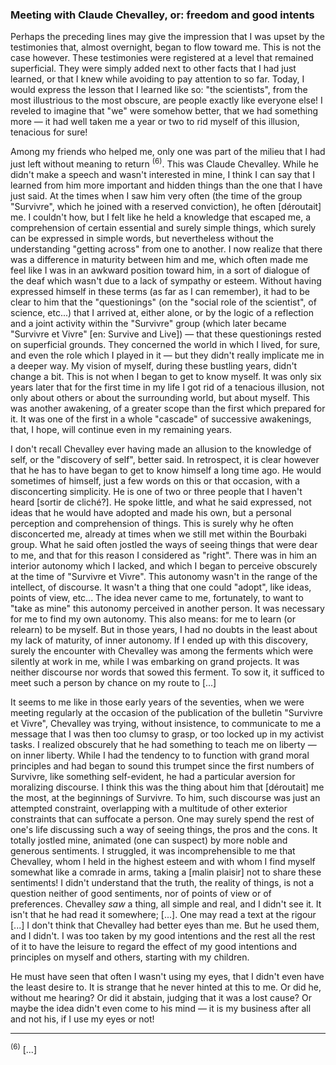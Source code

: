 ### Meeting with Claude Chevalley, or: freedom and good intents
Perhaps the preceding lines may give the impression that I was upset by the testimonies that, almost overnight, began to flow toward me. This is not the case however. These testimonies were registered at a level that remained superficial. They were simply added next to other facts that I had just learned, or that I knew while avoiding to pay attention to so far. Today, I would express the lesson that I learned like so: "the scientists", from the most illustrious to the most obscure, are people exactly like everyone else! I reveled to imagine that "we" were somehow better, that we had something more &mdash; it had well taken me a year or two to rid myself of this illusion, tenacious for sure!

Among my friends who helped me, only one was part of the milieu that I had just left without meaning to return <sup>(6)</sup>. This was Claude Chevalley. While he didn't make a speech and wasn't interested in mine, I think I can say that I learned from him more important and hidden things than the one that I have just said. At the times when I saw him very often (the time of the group "Survivre", which he joined with a reserved conviction), he often [déroutait] me. I couldn't how,  but I felt like he held a knowledge that escaped me, a comprehension of certain essential and surely simple things, which surely can be expressed in simple words, but nevertheless without the understanding "getting across" from one to another. I now realize that there was a difference in maturity between him and me, which often made me feel like I was in an awkward position toward him, in a sort of dialogue of the deaf which wasn't due to a lack of sympathy or esteem. Without having expressed himself in these terms (as far as I can remember), it had to be clear to him that the "questionings" (on the "social role of the scientist", of science, etc...) that I arrived at, either alone, or by the logic of a reflection and a joint activity within the "Survivre" group (which later became "Survivre et Vivre" [en: Survive and Live]) &mdash; that these questionings rested on superficial grounds. They concerned the world in which I lived, for sure, and even the role which I played in it &mdash; but they didn't really implicate me in a deeper way. My vision of myself, during these bustling years, didn't change a bit. This is not when I began to get to know myself. It was only six years later that for the first time in my life I got rid of a tenacious illusion, not only about others or about the surrounding world, but about myself. This was another awakening, of a greater scope than the first which prepared for it. It was one of the first in a whole "cascade" of successive awakenings, that, I hope, will continue even in my remaining years.

I don't recall Chevalley ever having made an allusion to the knowledge of self, or the "discovery of self", better said. In retrospect, it is clear however that he has to have began to get to know himself a long time ago. He would sometimes of himself, just a few words on this or that occasion, with a disconcerting simplicity. He is one of two or three people that I haven't heard [sortir de cliché?]. He spoke little, and what he said expressed, not ideas that he would have adopted and made his own, but a personal perception and comprehension of things. This is surely why he often disconcerted me, already at times when we still met within the Bourbaki group. What he said often jostled the ways of seeing things that were dear to me, and that for this reason I considered as "right". There was in him an interior autonomy which I lacked, and which I began to perceive obscurely at the time of "Survivre et Vivre". This autonomy wasn't in the range of the intellect, of discourse. It wasn't a thing that one could "adopt", like ideas, points of view, etc... The idea never came to me, fortunately, to want to "take as mine" this autonomy perceived in another person. It was necessary for me to find my own autonomy. This also means: for me to learn (or relearn) to be myself. But in those years, I had no doubts in the least about my lack of maturity, of inner autonomy. If I ended up with this discovery, surely the encounter with Chevalley was among the ferments which were silently at work in me, while I was embarking on grand projects. It was neither discourse nor words that sowed this ferment. To sow it, it sufficed to meet such a person by chance on my route to [...]

It seems to me like in those early years of the seventies, when we were meeting regularly at the occasion of the publication of the bulletin "Survivre et Vivre", Chevalley was trying, without insistence, to communicate to me a message that I was then too clumsy to grasp, or too locked up in my activist tasks. I realized obscurely that he had something to teach me on liberty &mdash; on inner liberty. While I had the tendency to to function with grand moral principles and had began to sound this trumpet since the first numbers of Survivre, like something self-evident, he had a particular aversion for moralizing discourse. I think this was the thing about him that [déroutait] me the most, at the beginnings of Survivre. To him, such discourse was just an attempted constraint, overlapping with a multitude of other exterior constraints that can suffocate a person. One may surely spend the rest of one's life discussing such a way of seeing things, the pros and the cons. It totally jostled mine, animated (one can suspect) by more noble and generous sentiments. I struggled, it was incomprehensible to me that Chevalley, whom I held in the highest esteem and with whom I find myself somewhat like a comrade in arms, taking a [malin plaisir] not to share these sentiments! I didn't understand that the truth, the reality of things, is not a question neither of good sentiments, nor of points of view or of preferences. Chevalley _saw_ a thing, all simple and real, and I didn't see it. It isn't that he had read it somewhere; [...]. One may read a text at the rigour [...] I don't think that Chevalley had better eyes than me. But he used them, and I didn't. I was too taken by my good intentions and the rest all the rest of it to have the leisure to regard the effect of my good intentions and principles on myself and others, starting with my children.

He must have seen that often I wasn't using my eyes, that I didn't even have the least desire to. It is strange that he never hinted at this to me. Or did he, without me hearing? Or did it abstain, judging that it was a lost cause? Or maybe the idea didn't even come to his mind &mdash; it is my business after all and not his, if I use my eyes or not!

--------

<sup>(6)</sup> [...]
